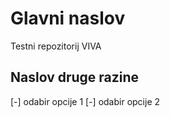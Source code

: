 # Glavni naslov
Testni repozitorij VIVA

## Naslov druge razine

[-] odabir opcije 1
[-] odabir opcije 2